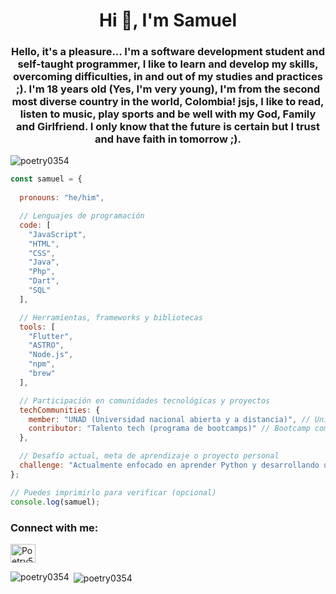 <h1 align="center">Hi 👋, I'm Samuel</h1>
<h3 align="center">Hello, it's a pleasure... I'm a software development student and self-taught programmer, I like to learn and develop my skills, overcoming difficulties, in and out of my studies and practices ;). I'm 18 years old (Yes, I'm very young), I'm from the second most diverse country in the world, Colombia! jsjs, I like to read, listen to music, play sports and be well with my God, Family and Girlfriend. I only know that the future is certain but I trust and have faith in tomorrow ;).</h3>

<p align="left"> <img src="https://komarev.com/ghpvc/?username=poetry0354&label=Profile%20views&color=0e75b6&style=flat" alt="poetry0354" /> </p>

```javascript
const samuel = {
  
  pronouns: "he/him",

  // Lenguajes de programación 
  code: [
    "JavaScript",
    "HTML",
    "CSS",
    "Java",
    "Php",
    "Dart",
    "SQL"
  ],

  // Herramientas, frameworks y bibliotecas
  tools: [
    "Flutter",
    "ASTRO",
    "Node.js",
    "npm",
    "brew"
  ],

  // Participación en comunidades tecnológicas y proyectos
  techCommunities: {
    member: "UNAD (Universidad nacional abierta y a distancia)", // Universidad como forma de comunidad
    contributor: "Talento tech (programa de bootcamps)" // Bootcamp como proyecto
  },

  // Desafío actual, meta de aprendizaje o proyecto personal
  challenge: "Actualmente enfocado en aprender Python y desarrollando una landing page hotelera como Diseñador y Dev en el programa Talento tech. También está ayudando en un grupo de estudio de Java en su ciudad y busca desarrollar excelentes habilidades técnicas."
};

// Puedes imprimirlo para verificar (opcional)
console.log(samuel);
```


<h3 align="left">Connect with me:</h3>
<p align="left">
<a href="https://discord.gg/Poetry54.03" target="blank"><img align="center" src="https://raw.githubusercontent.com/rahuldkjain/github-profile-readme-generator/master/src/images/icons/Social/discord.svg" alt="Poetry54.03" height="30" width="40" /></a>
</p>



<p><img align="left" src="https://github-readme-stats.vercel.app/api/top-langs?username=poetry0354&show_icons=true&locale=en&layout=compact" alt="poetry0354" /></p>

<p>&nbsp;<img align="center" src="https://github-readme-stats.vercel.app/api?username=poetry0354&show_icons=true&locale=en" alt="poetry0354" /></p>



